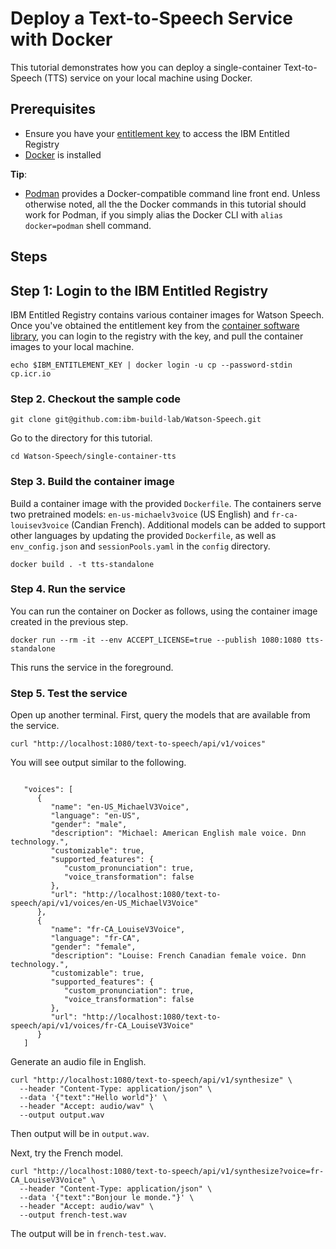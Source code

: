 # Deploy a Text-to-Speech Service with Docker
This tutorial demonstrates how you can deploy a single-container Text-to-Speech (TTS) service on your local machine using Docker. 

## Prerequisites
- Ensure you have your [entitlement key](https://myibm.ibm.com/products-services/containerlibrary) to access the IBM Entitled Registry
- [Docker](https://docs.docker.com/get-docker/) is installed

**Tip**:
- [Podman](https://podman.io/getting-started/installation) provides a Docker-compatible command line front end. Unless otherwise noted, all the the Docker commands in this tutorial should work for Podman, if you simply alias the Docker CLI with `alias docker=podman` shell command.


## Steps

## Step 1: Login to the IBM Entitled Registry
IBM Entitled Registry contains various container images for Watson Speech. Once you've obtained the entitlement key from the [container software library](https://myibm.ibm.com/products-services/containerlibrary), you can login to the registry with the key, and pull the container images to your local machine.
```
echo $IBM_ENTITLEMENT_KEY | docker login -u cp --password-stdin cp.icr.io
```

### Step 2. Checkout the sample code
```
git clone git@github.com:ibm-build-lab/Watson-Speech.git
```
Go to the directory for this tutorial.
```
cd Watson-Speech/single-container-tts
```

### Step 3. Build the container image
Build a container image with the provided `Dockerfile`. The containers serve two pretrained models: `en-us-michaelv3voice` (US English) and `fr-ca-louisev3voice` (Candian French). Additional models can be added to support other languages by updating the provided `Dockerfile`, as well as `env_config.json` and `sessionPools.yaml` in the `config` directory.
```
docker build . -t tts-standalone
```

### Step 4. Run the service
You can run the container on Docker as follows, using the container image created in the previous step. 
```
docker run --rm -it --env ACCEPT_LICENSE=true --publish 1080:1080 tts-standalone
```
This runs the service in the foreground.

### Step 5. Test the service
Open up another terminal. First, query the models that are available from the service.
```
curl "http://localhost:1080/text-to-speech/api/v1/voices"
```
You will see output similar to the following.
```

   "voices": [
      {
         "name": "en-US_MichaelV3Voice",
         "language": "en-US",
         "gender": "male",
         "description": "Michael: American English male voice. Dnn technology.",
         "customizable": true,
         "supported_features": {
            "custom_pronunciation": true,
            "voice_transformation": false
         },
         "url": "http://localhost:1080/text-to-speech/api/v1/voices/en-US_MichaelV3Voice"
      },
      {
         "name": "fr-CA_LouiseV3Voice",
         "language": "fr-CA",
         "gender": "female",
         "description": "Louise: French Canadian female voice. Dnn technology.",
         "customizable": true,
         "supported_features": {
            "custom_pronunciation": true,
            "voice_transformation": false
         },
         "url": "http://localhost:1080/text-to-speech/api/v1/voices/fr-CA_LouiseV3Voice"
      }
   ]
```
Generate an audio file in English. 
```
curl "http://localhost:1080/text-to-speech/api/v1/synthesize" \
  --header "Content-Type: application/json" \
  --data '{"text":"Hello world"}' \
  --header "Accept: audio/wav" \
  --output output.wav
```
Then output will be in `output.wav`. 

Next, try the French model.
```
curl "http://localhost:1080/text-to-speech/api/v1/synthesize?voice=fr-CA_LouiseV3Voice" \
  --header "Content-Type: application/json" \
  --data '{"text":"Bonjour le monde."}' \
  --header "Accept: audio/wav" \
  --output french-test.wav
```
The output will be in `french-test.wav`.
